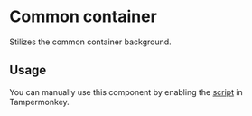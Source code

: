 # Common container

Stilizes the common container background.

## Usage

You can manually use this component by enabling the [script](https://raw.githubusercontent.com/Neutrxl/Themed/main/src/General/CommonContainer/CommonContainer.user.js) in Tampermonkey.